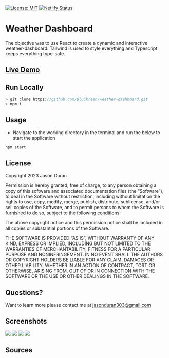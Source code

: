 
[![License: MIT](https://img.shields.io/badge/License-MIT-blue.svg)](https://opensource.org/licenses/MIT) [![Netlify Status](https://api.netlify.com/api/v1/badges/4ffda06a-d7d4-4852-8014-cb28ee52af85/deploy-status)](https://app.netlify.com/sites/blu-forecast/deploys)
# Weather Dashboard

The objective was to use React to create a dynamic and interactive weather-dashboard. Tailwind is used to style everything and Typescript keeps everything type-safe.

## [Live Demo](https://cascading-solar-system.herokuapp.com/ "blu-weather")

## Run Locally

```javascript
> git clone https://github.com/BluSkreen/weather-dashboard.git
> npm i
```

## Usage
* Navigate to the working directory in the terminal and run the below to start the application
```javascript
npm start
```

## License

Copyright 2023 Jason Duran

Permission is hereby granted, free of charge, to any person obtaining a copy of this software and associated documentation files (the “Software”), to deal in the Software without restriction, including without limitation the rights to use, copy, modify, merge, publish, distribute, sublicense, and/or sell copies of the Software, and to permit persons to whom the Software is furnished to do so, subject to the following conditions:

The above copyright notice and this permission notice shall be included in all copies or substantial portions of the Software.

THE SOFTWARE IS PROVIDED “AS IS”, WITHOUT WARRANTY OF ANY KIND, EXPRESS OR IMPLIED, INCLUDING BUT NOT LIMITED TO THE WARRANTIES OF MERCHANTABILITY, FITNESS FOR A PARTICULAR PURPOSE AND NONINFRINGEMENT. IN NO EVENT SHALL THE AUTHORS OR COPYRIGHT HOLDERS BE LIABLE FOR ANY CLAIM, DAMAGES OR OTHER LIABILITY, WHETHER IN AN ACTION OF CONTRACT, TORT OR OTHERWISE, ARISING FROM, OUT OF OR IN CONNECTION WITH THE SOFTWARE OR THE USE OR OTHER DEALINGS IN THE SOFTWARE.

## Questions?
Want to learn more please contact me at jasonduran303@gmail.com

## Screenshots
![](img/)
![](img/)
![](img/)
![](img/)

## Sources
